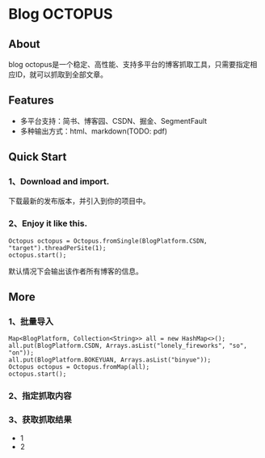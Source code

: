# Blog OCTOPUS

## About

blog octopus是一个稳定、高性能、支持多平台的博客抓取工具，只需要指定相应ID，就可以抓取到全部文章。

## Features
  * 多平台支持：简书、博客园、CSDN、掘金、SegmentFault
  * 多种输出方式：html、markdown(TODO: pdf)
  
## Quick Start

  ### 1、Download and import.
  下载最新的发布版本，并引入到你的项目中。
  ### 2、Enjoy it like this.
  
  ```
  Octopus octopus = Octopus.fromSingle(BlogPlatform.CSDN, "target").threadPerSite(1);
  octopus.start();
  ```
  默认情况下会输出该作者所有博客的信息。
  
## More
  ### 1、批量导入
  ```
  Map<BlogPlatform, Collection<String>> all = new HashMap<>();
  all.put(BlogPlatform.CSDN, Arrays.asList("lonely_fireworks", "so", "on"));
  all.put(BlogPlatform.BOKEYUAN, Arrays.asList("binyue"));
  Octopus octopus = Octopus.fromMap(all);
  octopus.start();
  ```
  
  ### 2、指定抓取内容
  ### 3、获取抓取结果
  * 1
  * 2
  
  